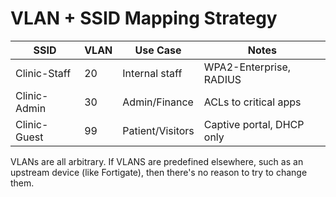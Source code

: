 # VLAN + SSID Mapping Strategy

| SSID           | VLAN | Use Case          | Notes |
|----------------|------|-------------------|-------|
| Clinic-Staff   | 20   | Internal staff     | WPA2-Enterprise, RADIUS
| Clinic-Admin   | 30   | Admin/Finance     | ACLs to critical apps
| Clinic-Guest   | 99   | Patient/Visitors  | Captive portal, DHCP only

VLANs are all arbitrary. If VLANS are predefined elsewhere, such as an upstream device (like Fortigate), then there's no reason to try to change them.
